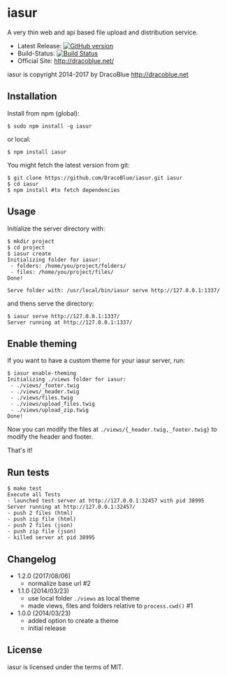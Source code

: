 # iasur

A very thin web and api based file upload and distribution service.

* Latest Release: [![GitHub version](https://badge.fury.io/gh/DracoBlue%2Fiasur.png)](https://github.com/DracoBlue/iasur/releases)
* Build-Status: [![Build Status](https://travis-ci.org/DracoBlue/iasur.png?branch=master)](https://travis-ci.org/DracoBlue/iasur)
* Official Site: http://dracoblue.net/

iasur is copyright 2014-2017 by DracoBlue http://dracoblue.net

## Installation

Install from npm (global):

``` console
$ sudo npm install -g iasur
```

or local:

``` console
$ npm install iasur
```

You might fetch the latest version from git:

``` console
$ git clone https://github.com/DracoBlue/iasur.git iasur
$ cd iasur
$ npm install #to fetch dependencies
```

## Usage

Initialize the server directory with:

``` console
$ mkdir project
$ cd project
$ iasur create
Initializing folder for iasur:
 - folders: /home/you/project/folders/
 - files: /home/you/project/files/
Done!

Serve folder with: /usr/local/bin/iasur serve http://127.0.0.1:1337/
```

and thens serve the directory:

``` console
$ iasur serve http://127.0.0.1:1337/
Server running at http://127.0.0.1:1337/
```

## Enable theming

If you want to have a custom theme for your iasur server, run:

``` console
$ iasur enable-theming
Initializing ./views folder for iasur:
 - ./views/_footer.twig
 - ./views/_header.twig
 - ./views/files.twig
 - ./views/upload_files.twig
 - ./views/upload_zip.twig
Done!
```

Now you can modify the files at `./views/{_header.twig,_footer.twig}` to modify the header and footer.

That's it!

## Run tests

``` console
$ make test
Execute all Tests
- launched test server at http://127.0.0.1:32457 with pid 38995
Server running at http://127.0.0.1:32457/
- push 2 files (html)
- push zip file (html)
- push 2 files (json)
- push zip file (json)
- killed server at pid 38995
```

## Changelog

* 1.2.0 (2017/08/06)
  - normalize base url #2
* 1.1.0 (2014/03/23)
  - use local folder `./views` as local theme
  - made views, files and folders relative to `process.cwd()` #1
* 1.0.0 (2014/03/23)
  - added option to create a theme
  - initial release

## License

iasur is licensed under the terms of MIT.
